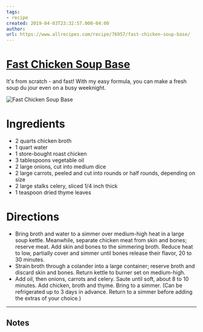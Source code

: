 ```yaml
---
tags: 
- recipe 
created: 2019-04-03T23:32:57.000-04:00
author: 
url: https://www.allrecipes.com/recipe/76957/fast-chicken-soup-base/ 
---
```


# [Fast Chicken Soup Base](https://www.allrecipes.com/recipe/76957/fast-chicken-soup-base/)

It's from scratch - and fast! With my easy formula, you can make a fresh soup du jour even on a busy weeknight.

![Fast Chicken Soup Base](https://www.allrecipes.com/thmb/0RXcNLqR0Pjec8Fp904ARm1LD-A=/1500x0/filters:no_upscale():max_bytes(150000):strip_icc()/594316-5f42c028d7bb419a941e650a2aba91ec.jpg)

# Ingredients

- 2 quarts chicken broth
- 1 quart water
- 1 store-bought roast chicken
- 3 tablespoons vegetable oil
- 2 large onions, cut into medium dice
- 2 large carrots, peeled and cut into rounds or half rounds, depending on size
- 2 large stalks celery, sliced 1/4 inch thick
- 1 teaspoon dried thyme leaves

# Directions

- Bring broth and water to a simmer over medium-high heat in a large soup kettle. Meanwhile, separate chicken meat from skin and bones; reserve meat. Add skin and bones to the simmering broth. Reduce heat to low, partially cover and simmer until bones release their flavor, 20 to 30 minutes.
- Strain broth through a colander into a large container; reserve broth and discard skin and bones. Return kettle to burner set on medium-high.
- Add oil, then onions, carrots and celery. Saute until soft, about 8 to 10 minutes. Add chicken, broth and thyme. Bring to a simmer. (Can be refrigerated up to 3 days in advance. Return to a simmer before adding the extras of your choice.)

-----

## Notes
